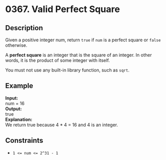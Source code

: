 # 0367. Valid Perfect Square

## Description

Given a positive integer num, return `true` if `num` is a perfect square or `false` otherwise.

A **perfect square** is an integer that is the square of an integer. In other words, it is the product of some integer with itself.

You must not use any built-in library function, such as `sqrt`.

## Example

**Input:**  
num = 16
<br>
**Output:**
<br>
true
<br>
**Explanation:**
<br>
We return true because 4 * 4 = 16 and 4 is an integer.

## Constraints

- `1 <= num <= 2^31 - 1`

